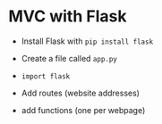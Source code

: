 # MVC with Flask

- Install Flask with `pip install flask`
- Create a file called `app.py`
- `import flask`


- Add routes (website addresses)
- add functions (one per webpage)